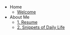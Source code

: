 <!-- 侧边栏 docs/_sidebar.md -->

- Home
  - [Welcome](README.md)
- About Me
  - [1. Resume](/resume/Johnny_Resume_eng.md)
  - [2. Snippets of Daily Life](/snippets_of_daily/)

<!-- 以下略 -->

